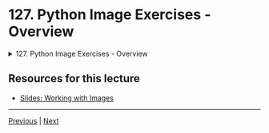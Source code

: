 # 127. Python Image Exercises - Overview

<details>
  <summary> 127. Python Image Exercises - Overview </summary>

-   [Notebook: 01-Image-Exercise.ipynb](https://github.com/Pierian-Data/Complete-Python-3-Bootcamp/blob/master/14-Working-with-Images/01-Image-Exercise.ipynb)

-   [Codebase: 01_image_exercise.py](../../../codebase/python-camp/14-Working-with-Images/01_image_exercise.py)

</details> 

## Resources for this lecture

-   [Slides: Working with Images](https://docs.google.com/presentation/d/1nNDY_Hj-YwvJtDqIRk364QRU5CaIrADtGv91mCFxhjc/edit#slide=id.g2586a91ea0_0_95)



---

[Previous](./126_Working-with-Images-with-Python.md) | [Next](./128_Python-Image-Exercises-Solution.md)